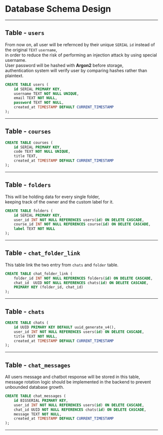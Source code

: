 # Database Schema Design

---

## Table - `users`
 
From now on, all user will be refernced by their unique `SERIAL` `id` instead of the original `TEXT` `username`,  
in order to reduce the risk of performing an injection attack by using special username.  
User password will be hashed with **Argon2** before storage,  
authentication system will verify user by comparing hashes rather than plaintext.  

```sql
CREATE TABLE users (
    id SERIAL PRIMARY KEY,
    username TEXT NOT NULL UNIQUE,
    email TEXT NOT NULL,
    password TEXT NOT NULL,
    created_at TIMESTAMP DEFAULT CURRENT_TIMESTAMP
);
```

---

## Table - `courses`

```sql
CREATE TABLE courses (
    id SERIAL PRIMARY KEY,
    code TEXT NOT NULL UNIQUE,
    title TEXT,
    created_at TIMESTAMP DEFAULT CURRENT_TIMESTAMP
);
```

---

## Table - `folders`

This will be holding data for every single folder,  
keeping track of the owner and the custom label for it.  

```sql
CREATE TABLE folders (
    id SERIAL PRIMARY KEY,
    user_id INT NOT NULL REFERENCES users(id) ON DELETE CASCADE,
    course_id INT NOT NULL REFERENCES course(id) ON DELETE CASCADE,
    label TEXT NOT NULL
);
```

---

## Table - `chat_folder_link`

This table link the two entry from `chats` and `folder` table.

```sql
CREATE TABLE chat_folder_link (
    folder_id INT NOT NULL REFERENCES folders(id) ON DELETE CASCADE,
    chat_id  UUID NOT NULL REFERENCES chats(id) ON DELETE CASCADE,
    PRIMARY KEY (folder_id, chat_id)
);
```

---

## Table - `chats`

```sql
CREATE TABLE chats (
    id UUID PRIMARY KEY DEFAULT uuid_generate_v4(),
    user_id INT NOT NULL REFERENCES users(id) ON DELETE CASCADE,
    title TEXT NOT NULL,
    created_at TIMESTAMP DEFAULT CURRENT_TIMESTAMP
);
```

---

## Table - `chat_messages`

All users message and chatbot response will be stored in this table,  
message rotation logic should be implemented in the backend to prevent unbounded database growth.

```sql
CREATE TABLE chat_messages (
    id BIGSERIAL PRIMARY KEY,
    user_id INT NOT NULL REFERENCES users(id) ON DELETE CASCADE,
    chat_id UUID NOT NULL REFERENCES chats(id) ON DELETE CASCADE,
    message TEXT NOT NULL,
    created_at TIMESTAMP DEFAULT CURRENT_TIMESTAMP
);
```

---
